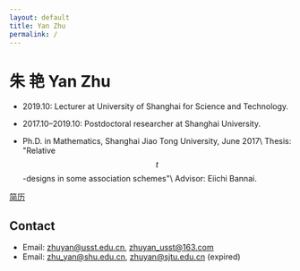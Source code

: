 ```yaml
---
layout: default
title: Yan Zhu
permalink: /
---
```


# 朱 艳 Yan Zhu

* 2019.10: Lecturer at University of Shanghai for Science and Technology.

* 2017.10–2019.10: Postdoctoral researcher at Shanghai University.

* Ph.D. in Mathematics, Shanghai Jiao Tong University, June 2017\\
Thesis: "Relative $$t$$-designs in some association schemes"\\
Advisor: Eiichi Bannai.

[简历](data/cv20160430.pdf)

## Contact

* Email: <zhuyan@usst.edu.cn>, <zhuyan_usst@163.com>
* Email: <zhu_yan@shu.edu.cn>, <zhuyan@sjtu.edu.cn> (expired)


